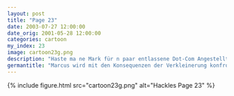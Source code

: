 ```yaml
---
layout: post
title: "Page 23"
date: 2003-07-27 12:00:00
date_orig: 2001-05-28 12:00:00
categories: cartoon
my_index: 23
image: cartoon23g.png
description: "Haste ma ne Mark für n paar entlassene Dot-Com Angestellte Ihr Hippies Die letzten Entlassungen waren wunderbar fürs Geschäft. Welchen nutzlosen Job hattet ihr überhaupt Marketing marcus"
germantitle: "Marcus wird mit den Konsequenzen der Verkleinerung konfrontiert"
---
```


{% include figure.html src="cartoon23g.png" alt="Hackles Page 23"  %}
